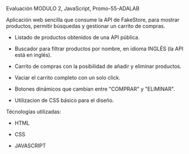 
Evaluación MODULO 2, JavaScript, Promo-55-ADALAB


Aplicación web sencilla que consume la API de FakeStore,
para mostrar productos, permitir búsquedas y gestionar un carrito de compras.


- Listado de productos obtenidos de una API pública.

- Buscador para filtrar productos por nombre, en idioma INGLÉS (la API está en inglés).

- Carrito de compras con la posibilidad de añadir y eliminar productos.

- Vaciar el carrito completo con un solo click.

- Botones dinámicos que cambian entre "COMPRAR" y "ELIMINAR".

- Utilizacion de CSS básico para el diseño.


Técnologías utilizadas:

- HTML

- CSS

- JAVASCRIPT



